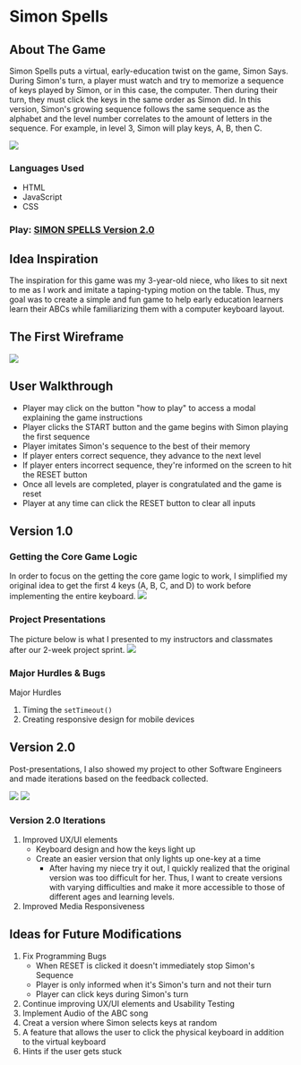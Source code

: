 # Simon Spells

## About The Game
Simon Spells puts a virtual, early-education twist on the game, Simon Says. During Simon's turn, a player must watch and try to memorize a sequence of keys played by Simon, or in this case, the computer. Then during their turn, they must click the keys in the same order as Simon did. In this version, Simon's growing sequence follows the same sequence as the alphabet and the level number correlates to the amount of letters in the sequence. For example, in level 3, Simon will play keys, A, B, then C. 

<img src="img/SimonSpells_version2_gameboard.png">

### Languages Used
- HTML
- JavaScript
- CSS

### Play: [SIMON SPELLS Version 2.0](https://kaciekomoto.github.io/Simon-Spells/)

## Idea Inspiration
The inspiration for this game was my 3-year-old niece, who likes to sit next to me as I work and imitate a taping-typing motion on the table. Thus, my goal was to create a simple and fun game to help early education learners learn their ABCs while familiarizing them with a computer keyboard layout.


## The First Wireframe
<img src="img/kacieKomoto_simonSpells_wireframe_project1.png">

## User Walkthrough
- Player may click on the button "how to play" to access a modal explaining the game instructions
- Player clicks the START button and the game begins with Simon playing the first sequence
- Player imitates Simon's sequence to the best of their memory
- If player enters correct sequence, they advance to the next level
- If player enters incorrect sequence, they're informed on the screen to hit the RESET button
- Once all levels are completed, player is congratulated and the game is reset
- Player at any time can click the RESET button to clear all inputs

## Version 1.0
### Getting the Core Game Logic
In order to focus on the getting the core game logic to work, I simplified my original idea to get the first 4 keys (A, B, C, and D) to work before implementing the entire keyboard. 
<img src="img/4keys_simonSpells_wireframe_project1.png">

### Project Presentations
The picture below is what I presented to my instructors and classmates after our 2-week project sprint.
<img src="img/Simon-spells-game-051421.png">

### Major Hurdles & Bugs
Major Hurdles
1. Timing the ```setTimeout()```
2. Creating responsive design for mobile devices


## Version 2.0
Post-presentations, I also showed my project to other Software Engineers and made iterations based on the feedback collected. 

<img src="img/SimonSpells_version2_home.png">
<img src="img/SimonSpells_version2_gameboard.png">

### Version 2.0 Iterations
1. Improved UX/UI elements
    - Keyboard design and how the keys light up
    - Create an easier version that only lights up one-key at a time 
        - After having my niece try it out, I quickly realized that the original version was too difficult for her. Thus, I want to create versions with varying difficulties and make it more accessible to those of different ages and learning levels.
2. Improved Media Responsiveness


## Ideas for Future Modifications
1. Fix Programming Bugs
    - When RESET is clicked it doesn't immediately stop Simon's Sequence
    - Player is only informed when it's Simon's turn and not their turn
    - Player can click keys during Simon's turn
2. Continue improving UX/UI elements and Usability Testing
3. Implement Audio of the ABC song
4. Creat a version where Simon selects keys at random
5. A feature that allows the user to click the physical keyboard in addition to the virtual keyboard
6. Hints if the user gets stuck
